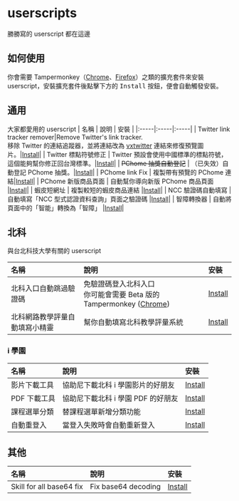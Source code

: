 # userscripts
勝勝寫的 userscript 都在這邊

## 如何使用
你會需要 Tampermonkey（[Chrome](https://chrome.google.com/webstore/detail/tampermonkey/dhdgffkkebhmkfjojejmpbldmpobfkfo)、[Firefox](https://addons.mozilla.org/zh-TW/firefox/addon/tampermonkey/)）之類的擴充套件來安裝 userscript，安裝擴充套件後點擊下方的 <kbd>Install</kbd> 按鈕，便會自動觸發安裝。
## 通用
大家都愛用的 userscript
| 名稱 | 說明 | 安裝 |
|:-----|:-----|:-----|
| Twitter link tracker remover|Remove Twitter's link tracker. <br>移除 Twitter 的連結追蹤器，並將連結改為 [vxtwitter](https://github.com/ryuuzake/BetterTwitFix) 連結來修復預覽圖片。|[Install](https://github.com/gnehs/userscripts/raw/main/Twitter-link-tracker-remover.user.js)|
| Twitter 標點符號修正 | Twitter 預設會使用中國標準的標點符號，這個能夠幫你修正回台灣標準。|[Install](https://github.com/gnehs/userscripts/raw/main/twitter-lang-fix.user.js)|
| ~~PChome 抽獎自動登記~~ | （已失效）自動登記 PChome 抽獎。|[Install](https://github.com/gnehs/userscripts/raw/main/pchome-prize-auto-rigister.user.js)|
| PChome link Fix | 複製帶有預覽的 PChome 連結|[Install](https://github.com/gnehs/userscripts/raw/main/pchome-link-copy.user.js)|
| PChome 新版商品頁面 | 自動幫你導向新版 PChome 商品頁面 |[Install](https://github.com/gnehs/userscripts/raw/main/pchome-redirect.user.js)|
| 蝦皮短網址 | 複製較短的蝦皮商品連結 |[Install](https://github.com/gnehs/userscripts/raw/main/shopee-link-copy.user.js)|
| NCC 驗證碼自動填寫 | 自動填寫「NCC 型式認證資料查詢」頁面之驗證碼 |[Install](https://github.com/gnehs/userscripts/raw/main/ncc-captcha-auto-fill.user.js)|
| 智障轉換器 | 自動將頁面中的「智能」轉換為「智障」 |[Install](https://github.com/gnehs/userscripts/raw/main/intelligent-replacer.user.js)|
## 北科
與台北科技大學有關的 userscript

| 名稱 | 說明 | 安裝 |
|:-----|:-----|:-----|
| 北科入口自動跳過驗證碼 | 免驗證碼登入北科入口<br/> 你可能會需要 Beta 版的 Tampermonkey ([Chrome](https://chrome.google.com/webstore/detail/tampermonkey-beta/gcalenpjmijncebpfijmoaglllgpjagf)) | [Install](https://github.com/gnehs/userscripts/raw/main/ntut-skip-captcha.user.js)|
| 北科網路教學評量自動填寫小精靈| 幫你自動填寫北科教學評量系統| [Install](https://github.com/gnehs/userscripts/raw/main/ntut-autofill-assessment.user.js)
### i 學園

| 名稱 | 說明 | 安裝 |
|:-----|:-----|:-----|
| 影片下載工具|協助尼下載北科 i 學園影片的好朋友|[Install](https://github.com/gnehs/userscripts/raw/main/ntut-istudy-downloader.user.js)|
| PDF 下載工具 | 協助尼下載北科 i 學園 PDF 的好朋友 | [Install](https://github.com/gnehs/userscripts/raw/main/ntut-istudy-pdf-downloader.user.js) |
| 課程選單分類 | 替課程選單新增分類功能 | [Install](https://github.com/gnehs/userscripts/raw/main/ntut-istudy-course-select.user.js)|
| 自動重登入 | 當登入失敗時會自動重新登入 | [Install](https://github.com/gnehs/userscripts/raw/main/ntut-istudy-auto-relogin.user.js)|


## 其他

| 名稱 | 說明 | 安裝 |
|:-----|:-----|:-----|
|  Skill for all base64 fix | Fix base64 decoding | [Install](https://github.com/gnehs/userscripts/raw/main/skillsforall.user.js) |